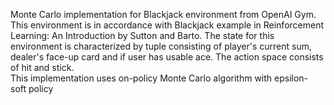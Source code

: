 Monte Carlo implementation for Blackjack environment from OpenAI Gym. 
This environment is in accordance with Blackjack example in 
Reinforcement Learning: An Introduction by Sutton and Barto.
The state for this environment is characterized by tuple consisting of 
player's current sum, dealer's face-up card and if user has usable ace.
The action space consists of hit and stick.  
This implementation uses on-policy Monte Carlo algorithm with epsilon-
soft policy